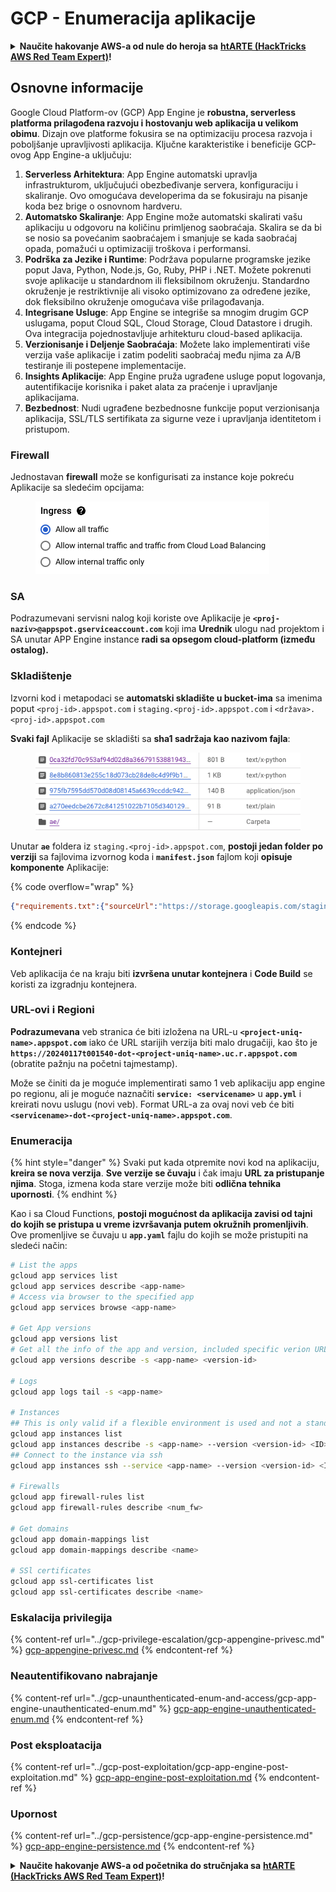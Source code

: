 # GCP - Enumeracija aplikacije

<details>

<summary><strong>Naučite hakovanje AWS-a od nule do heroja sa</strong> <a href="https://training.hacktricks.xyz/courses/arte"><strong>htARTE (HackTricks AWS Red Team Expert)</strong></a><strong>!</strong></summary>

Drugi načini podrške HackTricks-u:

* Ako želite da vidite svoju **kompaniju reklamiranu na HackTricks-u** ili da **preuzmete HackTricks u PDF formatu** proverite [**PLANOVE ZA PRIJAVU**](https://github.com/sponsors/carlospolop)!
* Nabavite [**zvanični PEASS & HackTricks swag**](https://peass.creator-spring.com)
* Otkrijte [**Porodicu PEASS**](https://opensea.io/collection/the-peass-family), našu kolekciju ekskluzivnih [**NFT-ova**](https://opensea.io/collection/the-peass-family)
* **Pridružite se** 💬 [**Discord grupi**](https://discord.gg/hRep4RUj7f) ili [**telegram grupi**](https://t.me/peass) ili nas **pratite** na **Twitteru** 🐦 [**@hacktricks\_live**](https://twitter.com/hacktricks\_live)**.**
* **Podelite svoje hakovanje trikove slanjem PR-ova na** [**HackTricks**](https://github.com/carlospolop/hacktricks) i [**HackTricks Cloud**](https://github.com/carlospolop/hacktricks-cloud) github repozitorijume.

</details>

## Osnovne informacije <a href="#reviewing-app-engine-configurations" id="reviewing-app-engine-configurations"></a>

Google Cloud Platform-ov (GCP) App Engine je **robustna, serverless platforma prilagođena razvoju i hostovanju web aplikacija u velikom obimu**. Dizajn ove platforme fokusira se na optimizaciju procesa razvoja i poboljšanje upravljivosti aplikacija. Ključne karakteristike i beneficije GCP-ovog App Engine-a uključuju:

1. **Serverless Arhitektura**: App Engine automatski upravlja infrastrukturom, uključujući obezbeđivanje servera, konfiguraciju i skaliranje. Ovo omogućava developerima da se fokusiraju na pisanje koda bez brige o osnovnom hardveru.
2. **Automatsko Skaliranje**: App Engine može automatski skalirati vašu aplikaciju u odgovoru na količinu primljenog saobraćaja. Skalira se da bi se nosio sa povećanim saobraćajem i smanjuje se kada saobraćaj opada, pomažući u optimizaciji troškova i performansi.
3. **Podrška za Jezike i Runtime**: Podržava popularne programske jezike poput Java, Python, Node.js, Go, Ruby, PHP i .NET. Možete pokrenuti svoje aplikacije u standardnom ili fleksibilnom okruženju. Standardno okruženje je restriktivnije ali visoko optimizovano za određene jezike, dok fleksibilno okruženje omogućava više prilagođavanja.
4. **Integrisane Usluge**: App Engine se integriše sa mnogim drugim GCP uslugama, poput Cloud SQL, Cloud Storage, Cloud Datastore i drugih. Ova integracija pojednostavljuje arhitekturu cloud-based aplikacija.
5. **Verzionisanje i Deljenje Saobraćaja**: Možete lako implementirati više verzija vaše aplikacije i zatim podeliti saobraćaj među njima za A/B testiranje ili postepene implementacije.
6. **Insights Aplikacije**: App Engine pruža ugrađene usluge poput logovanja, autentifikacije korisnika i paket alata za praćenje i upravljanje aplikacijama.
7. **Bezbednost**: Nudi ugrađene bezbednosne funkcije poput verzionisanja aplikacija, SSL/TLS sertifikata za sigurne veze i upravljanja identitetom i pristupom.

### Firewall

Jednostavan **firewall** može se konfigurisati za instance koje pokreću Aplikacije sa sledećim opcijama:

<figure><img src="../../../.gitbook/assets/image (246).png" alt=""><figcaption></figcaption></figure>

### SA

Podrazumevani servisni nalog koji koriste ove Aplikacije je **`<proj-naziv>@appspot.gserviceaccount.com`** koji ima **Urednik** ulogu nad projektom i SA unutar APP Engine instance **radi sa opsegom cloud-platform (između ostalog).**

### Skladištenje

Izvorni kod i metapodaci se **automatski skladište u bucket-ima** sa imenima poput `<proj-id>.appspot.com` i `staging.<proj-id>.appspot.com` i `<država>.<proj-id>.appspot.com`

**Svaki fajl** Aplikacije se skladišti sa **sha1 sadržaja kao nazivom fajla**:

<figure><img src="../../../.gitbook/assets/image (82).png" alt=""><figcaption></figcaption></figure>

Unutar **`ae`** foldera iz `staging.<proj-id>.appspot.com`, **postoji jedan folder po verziji** sa fajlovima izvornog koda i **`manifest.json`** fajlom koji **opisuje komponente** Aplikacije:

{% code overflow="wrap" %}
```json
{"requirements.txt":{"sourceUrl":"https://storage.googleapis.com/staging.onboarding-host-98efbf97812843.appspot.com/a270eedcbe2672c841251022b7105d340129d108","sha1Sum":"a270eedc_be2672c8_41251022_b7105d34_0129d108"},"main_test.py":{"sourceUrl":"https://storage.googleapis.com/staging.onboarding-host-98efbf97812843.appspot.com/0ca32fd70c953af94d02d8a36679153881943f32","sha1Sum":"0ca32fd7_0c953af9_4d02d8a ...
```
{% endcode %}

### Kontejneri

Veb aplikacija će na kraju biti **izvršena unutar kontejnera** i **Code Build** se koristi za izgradnju kontejnera.

### URL-ovi i Regioni

**Podrazumevana** veb stranica će biti izložena na URL-u **`<project-uniq-name>.appspot.com`** iako će URL starijih verzija biti malo drugačiji, kao što je **`https://20240117t001540-dot-<project-uniq-name>.uc.r.appspot.com`** (obratite pažnju na početni tajmestamp).

Može se činiti da je moguće implementirati samo 1 veb aplikaciju app engine po regionu, ali je moguće naznačiti **`service: <servicename>`** u **`app.yml`** i kreirati novu uslugu (novi veb). Format URL-a za ovaj novi veb će biti **`<servicename>-dot-<project-uniq-name>.appspot.com`**.

### Enumeracija

{% hint style="danger" %}
Svaki put kada otpremite novi kod na aplikaciju, **kreira se nova verzija**. **Sve verzije se čuvaju** i čak imaju **URL za pristupanje njima**. Stoga, izmena koda stare verzije može biti **odlična tehnika upornosti**.
{% endhint %}

Kao i sa Cloud Functions, **postoji mogućnost da aplikacija zavisi od tajni do kojih se pristupa u vreme izvršavanja putem okružnih promenljivih**. Ove promenljive se čuvaju u **`app.yaml`** fajlu do kojih se može pristupiti na sledeći način:
```bash
# List the apps
gcloud app services list
gcloud app services describe <app-name>
# Access via browser to the specified app
gcloud app services browse <app-name>

# Get App versions
gcloud app versions list
# Get all the info of the app and version, included specific verion URL and the env
gcloud app versions describe -s <app-name> <version-id>

# Logs
gcloud app logs tail -s <app-name>

# Instances
## This is only valid if a flexible environment is used and not a standard one
gcloud app instances list
gcloud app instances describe -s <app-name> --version <version-id> <ID>
## Connect to the instance via ssh
gcloud app instances ssh --service <app-name> --version <version-id> <ID>

# Firewalls
gcloud app firewall-rules list
gcloud app firewall-rules describe <num_fw>

# Get domains
gcloud app domain-mappings list
gcloud app domain-mappings describe <name>

# SSl certificates
gcloud app ssl-certificates list
gcloud app ssl-certificates describe <name>
```
### Eskalacija privilegija

{% content-ref url="../gcp-privilege-escalation/gcp-appengine-privesc.md" %}
[gcp-appengine-privesc.md](../gcp-privilege-escalation/gcp-appengine-privesc.md)
{% endcontent-ref %}

### Neautentifikovano nabrajanje

{% content-ref url="../gcp-unaunthenticated-enum-and-access/gcp-app-engine-unauthenticated-enum.md" %}
[gcp-app-engine-unauthenticated-enum.md](../gcp-unaunthenticated-enum-and-access/gcp-app-engine-unauthenticated-enum.md)
{% endcontent-ref %}

### Post eksploatacija

{% content-ref url="../gcp-post-exploitation/gcp-app-engine-post-exploitation.md" %}
[gcp-app-engine-post-exploitation.md](../gcp-post-exploitation/gcp-app-engine-post-exploitation.md)
{% endcontent-ref %}

### Upornost

{% content-ref url="../gcp-persistence/gcp-app-engine-persistence.md" %}
[gcp-app-engine-persistence.md](../gcp-persistence/gcp-app-engine-persistence.md)
{% endcontent-ref %}

<details>

<summary><strong>Naučite hakovanje AWS-a od početnika do stručnjaka sa</strong> <a href="https://training.hacktricks.xyz/courses/arte"><strong>htARTE (HackTricks AWS Red Team Expert)</strong></a><strong>!</strong></summary>

Drugi načini podrške HackTricks-u:

* Ako želite da vidite svoju **kompaniju reklamiranu na HackTricks-u** ili **preuzmete HackTricks u PDF formatu** proverite [**PLANOVE ZA PRIJAVU**](https://github.com/sponsors/carlospolop)!
* Nabavite [**zvanični PEASS & HackTricks swag**](https://peass.creator-spring.com)
* Otkrijte [**The PEASS Family**](https://opensea.io/collection/the-peass-family), našu kolekciju ekskluzivnih [**NFT-ova**](https://opensea.io/collection/the-peass-family)
* **Pridružite se** 💬 [**Discord grupi**](https://discord.gg/hRep4RUj7f) ili [**telegram grupi**](https://t.me/peass) ili nas **pratite** na **Twitteru** 🐦 [**@hacktricks\_live**](https://twitter.com/hacktricks\_live)**.**
* **Podelite svoje hakovanje trikove slanjem PR-ova na** [**HackTricks**](https://github.com/carlospolop/hacktricks) i [**HackTricks Cloud**](https://github.com/carlospolop/hacktricks-cloud) github repozitorijume.

</details>
